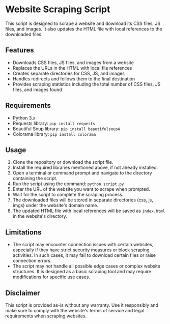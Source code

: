 # Website Scraping Script

This script is designed to scrape a website and download its CSS files, JS files, and images. It also updates the HTML file with local references to the downloaded files.

## Features

- Downloads CSS files, JS files, and images from a website
- Replaces the URLs in the HTML with local file references
- Creates separate directories for CSS, JS, and images
- Handles redirects and follows them to the final destination
- Provides scraping statistics including the total number of CSS files, JS files, and images found

## Requirements

- Python 3.x
- Requests library: `pip install requests`
- Beautiful Soup library: `pip install beautifulsoup4`
- Colorama library: `pip install colorama`

## Usage

1. Clone the repository or download the script file.
2. Install the required libraries mentioned above, if not already installed.
3. Open a terminal or command prompt and navigate to the directory containing the script.
4. Run the script using the command: `python script.py`
5. Enter the URL of the website you want to scrape when prompted.
6. Wait for the script to complete the scraping process.
7. The downloaded files will be stored in separate directories (css, js, imgs) under the website's domain name.
8. The updated HTML file with local references will be saved as `index.html` in the website's directory.

## Limitations

- The script may encounter connection issues with certain websites, especially if they have strict security measures or block scraping activities. In such cases, it may fail to download certain files or raise connection errors.
- The script may not handle all possible edge cases or complex website structures. It is designed as a basic scraping tool and may require modifications for specific use cases.

## Disclaimer

This script is provided as-is without any warranty. Use it responsibly and make sure to comply with the website's terms of service and legal requirements when scraping websites.
